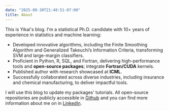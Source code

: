 ```yaml
---
date: "2025-09-30T21:48:51-07:00"
title: About
---
```


This is Yikai's blog. I'm a statistical Ph.D. candidate with 10+ years of experience in statistics and machine learning:
- Developed innovative algorithms, including the Finite Smoothing Algorithm and Generalized Takeuchi’s Information Criteria, transforming SVM and large-margin classifiers.
- Proficient in Python, R, SQL, and Fortran, delivering high-performance tools and **open-source packages**; integrate **Fortran/CUDA** kernels.
- Published author with research showcased at **ICML**.
- Successfully collaborated across diverse industries, including insurance and chemical manufacturing, to deliver impactful tools.
  
I will use this blog to update my packages' tutorials. All open-source repositories are publicly accessible in [Github](https://github.com/YikaiZhang95) and you can find more information about me on in [LinkedIn](www.linkedin.com/in/yikai-zhang-66a01b160).
